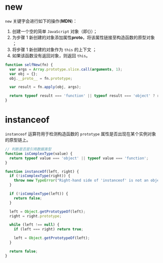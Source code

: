 <description hidden>new&instanceof 代码实现及原理分析</description>

# new

`new` 关键字会进行如下的操作(**MDN**)：

1. 创建一个空的简单 `JavaScript` 对象（即{}）；
2. 为步骤 1 新创建的对象添加属性**proto**，将该属性链接至构造函数的原型对象 ；
3. 将步骤 1 新创建的对象作为 `this` 的上下文 ；
4. 如果该函数没有返回对象，则返回 `this`。

```js
function selfNew(fn) {
  var args = Array.prototype.slice.call(arguments, 1);
  var obj = {};
  obj.__proto__ = fn.prototype;

  var result = fn.apply(obj, args);

  return typeof result === 'function' || typeof result === 'object' ? result : obj;
}
```

# instanceof

`instanceof` 运算符用于检测构造函数的 `prototype` 属性是否出现在某个实例对象的原型链上。

```js
// 判断是否是引用数据类型
function isComplexType(value) {
  return typeof value === 'object' || typeof value === 'function';
}

function instanceOf(left, right) {
  if (!isComplexType(right)) {
    throw new TypeError("Right-hand side of 'instanceof' is not an object");
  }

  if (!isComplexType(left)) {
    return false;
  }

  left = Object.getPrototypeOf(left);
  right = right.prototype;

  while (left !== null) {
    if (left === right) return true;

    left = Object.getPrototypeOf(left);
  }

  return false;
}
```
